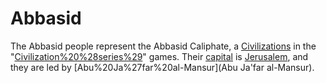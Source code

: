 # Abbasid

The Abbasid people represent the Abbasid Caliphate, a [Civilizations](civilization) in the "[Civilization%20%28series%29](Civilization)" games. Their [capital](capital) is [Jerusalem](Jerusalem), and they are led by [Abu%20Ja%27far%20al-Mansur](Abu Ja'far al-Mansur).